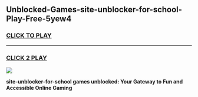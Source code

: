 
## Unblocked-Games-site-unblocker-for-school-Play-Free-5yew4
<h3>
<a href="https://premium76.site?title=site-unblocker-for-school&ref=20M">CLICK TO PLAY</a></h3>
<hr>

<h3>
<a href="https://premium76.site?title=site-unblocker-for-school&ref=20M">CLICK 2 PLAY</a>
  
</h3>

<a href="https://premium76.site?title=site-unblocker-for-school&ref=19M"><img src="https://clearcache.store/games.png"></a>


**site-unblocker-for-school games unblocked: Your Gateway to Fun and Accessible Online Gaming**
